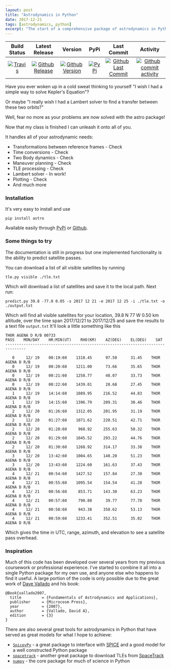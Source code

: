 ```yaml
---
layout: post
title: "Astrodynamics in Python"
date: 2017-12-21
tags: [astrodynamics, python]
excerpt: "The start of a comprehensive package of astrodynamics in Python"
---
```

| Build Status                             | Latest Release                                      | Version                                             | PyPi                                 | Last Commit                                                     | Activity                                                      |
| :--------------------------------------: | :--------------------------:                        | :----:                                              | :----:                               | :------:                                                        | :------:                                                      |
| [![Travis][travis_shield]][travis]       | [![Github Release][release_shield]][github_release] | [![Github Version][version_shield]][github_version] | [![PyPi][pypi_shield]][pypi_version] | [![Github Last Commit][last_commit_shield]][github_last_commit] | [![Github commit activity][activity_shield]][github_activity] |


[travis_shield]: https://travis-ci.org/skulumani/astro.svg?branch=master 
[release_shield]: https://img.shields.io/github/release/skulumani/astro.svg
[version_shield]: https://badge.fury.io/gh/skulumani%2Fastro.svg
[pypi_shield]: https://badge.fury.io/py/astro.svg
[last_commit_shield]: https://img.shields.io/github/last-commit/skulumani/astro.svg
[activity_shield]: https://img.shields.io/github/commit-activity/y/skulumani/astro.svg

[travis]: https://travis-ci.org/skulumani/astro
[github_release]: https://github.com/skulumani/astro/releases/latest
[github_version]: https://github.com/skulumani/astro
[pypi_version]: https://badge.fury.io/py/astro
[github_last_commit]: https://github.com/skulumani/astro/commits/master
[github_activity]: https://github.com/skulumani/astro/graphs/commit-activity

Have you ever woken up in a cold sweat thinking to yourself "I wish I had a simple way to solve Kepler's Equation"?

Or maybe "I really wish I had a Lambert solver to find a transfer between these two orbits?"

Well, fear no more as your problems are now solved with the astro package!

Now that my class is finished I can unleash it onto all of you. 

It handles all of your astrodynamic needs:
* Transformations between reference frames - Check
* Time conversions - Check
* Two Body dynamics - Check
* Maneuver planning - Check
* TLE processing - Check
* Lambert solver - In work!
* Plotting - Check
* And much more

### Installation

It's very easy to install and use

~~~
pip install astro
~~~

Available easily through [PyPi][pypi_version] or [Github][github_version].

### Some things to try

The documentation is still in progress but one implemented functionality is the ability to predict satellite passes. 

You can download a list of all visible satellites by running

~~~
tle.py visible ./tle.txt
~~~

Which will download a list of satellites and save it to the local path.
Next run:

~~~
predict.py 39.8 -77.0 0.05 -s 2017 12 21 -e 2017 12 25 -i ./tle.txt -o ./output.txt
~~~

Which will find all visible satellites for your location, 39.8 N 77 W 0.50 km altitude, over the time span 2017/12/21 to 2017/12/25 and save the results to a text file `output.txt`
It'll look a little something like this

~~~
THOR AGENA D R/B 00733
PASS    MON/DAY    HR:MIN(UT)    RHO(KM)    AZ(DEG)    EL(DEG)    SAT          
-------------------------------------------------------------------------------

   0     12/ 19    00:19:60    1310.45      97.50      31.45    THOR AGENA D R/B
   0     12/ 19    00:20:60    1211.00      73.66      35.65    THOR AGENA D R/B
   0     12/ 19    00:21:60    1258.77      48.07      33.73    THOR AGENA D R/B
   0     12/ 19    00:22:60    1439.01      28.68      27.45    THOR AGENA D R/B
   1     12/ 19    14:14:60    1089.95     216.52      44.83    THOR AGENA D R/B
   1     12/ 19    14:15:60    1396.79     209.31      30.46    THOR AGENA D R/B
   2     12/ 20    01:26:60    1312.05     201.95      31.19    THOR AGENA D R/B
   2     12/ 20    01:27:60    1071.62     220.51      42.71    THOR AGENA D R/B
   2     12/ 20    01:28:60     968.92     255.63      50.32    THOR AGENA D R/B
   2     12/ 20    01:29:60    1045.52     293.22      44.76    THOR AGENA D R/B
   2     12/ 20    01:30:60    1268.92     314.17      33.38    THOR AGENA D R/B
   3     12/ 20    13:42:60    1004.65     140.20      51.23    THOR AGENA D R/B
   3     12/ 20    13:43:60    1224.60     161.63      37.43    THOR AGENA D R/B
   4     12/ 21    00:54:60    1427.52     157.84      27.30    THOR AGENA D R/B
   4     12/ 21    00:55:60    1095.54     154.54      41.28    THOR AGENA D R/B
   4     12/ 21    00:56:60     853.71     143.30      63.23    THOR AGENA D R/B
   4     12/ 21    00:57:60     790.80      39.77      77.78    THOR AGENA D R/B
   4     12/ 21    00:58:60     943.38     358.62      53.13    THOR AGENA D R/B
   4     12/ 21    00:59:60    1233.41     352.51      35.02    THOR AGENA D R/B
~~~

Which gives the time in UTC, range, azimuth, and elevation to see a satellite pass overhead.

### Inspiration

Much of this code has been developed over several years from my previous coursework or professional experience.
I've started to combine it all into a single Python package for my own use, and anyone else who happens to find it useful.
A large portion of the code is only possible due to the great work of [Dave Vallado](https://www.celestrak.com/software/vallado-sw.asp) and his book:

~~~
@Book{vallado2007,
  title         = {Fundamentals of Astrodynamics and Applications},
  publisher     = {Microcosm Press},
  year          = {2007},
  author        = {Vallado, David A},
  edition       = {3}
}
~~~

There are also several great tools for astrodynamics in Python that have served as great models for what I hope to achieve:

* [`SpiceyPy`](https://github.com/AndrewAnnex/SpiceyPy) - a great package to interface with [SPICE](https://naif.jpl.nasa.gov/naif/toolkit.html) and a good model for a well constructed Python package
* [`spacetrack`](https://github.com/python-astrodynamics/spacetrack) - another great package to download TLEs from [SpaceTrack](https://www.space-track.org)
* [`numpy`](http://www.numpy.org/) - the core package for much of science in Python

